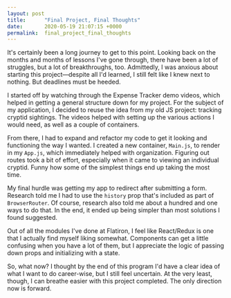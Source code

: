 ```yaml
---
layout: post
title:      "Final Project, Final Thoughts"
date:       2020-05-19 21:07:15 +0000
permalink:  final_project_final_thoughts
---
```



It's certainly been a long journey to get to this point. Looking back on the months and months of lessons I've gone through, there have been a lot of struggles, but a lot of breakthroughs, too. Admittedly, I was anxious about starting this project—despite all I'd learned, I still felt like I knew next to nothing. But deadlines must be heeded.

I started off by watching through the Expense Tracker demo videos, which helped in getting a general structure down for my project. For the subject of my application, I decided to reuse the idea from my old JS project: tracking cryptid sightings. The videos helped with setting up the various actions I would need, as well as a couple of containers.

From there, I had to expand and refactor my code to get it looking and functioning the way I wanted. I created a new container, `Main.js`, to render in my `App.js`, which immediately helped with organization. Figuring out routes took a bit of effort, especially when it came to viewing an individual cryptid. Funny how some of the simplest things end up taking the most time.

My final hurdle was getting my app to redirect after submitting a form. Research told me I had to use the `history` prop that's included as part of `BrowserRouter`. Of course, research also told me about a hundred and one ways to do that. In the end, it ended up being simpler than most solutions I found suggested.

Out of all the modules I've done at Flatiron, I feel like React/Redux is one that I actually find myself liking somewhat. Components can get a little confusing when you have a lot of them, but I appreciate the logic of passing down props and initializing with a state.

So, what now? I thought by the end of this program I'd have a clear idea of what I want to do career-wise, but I still feel uncertain. At the very least, though, I can breathe easier with this project completed. The only direction now is forward.
